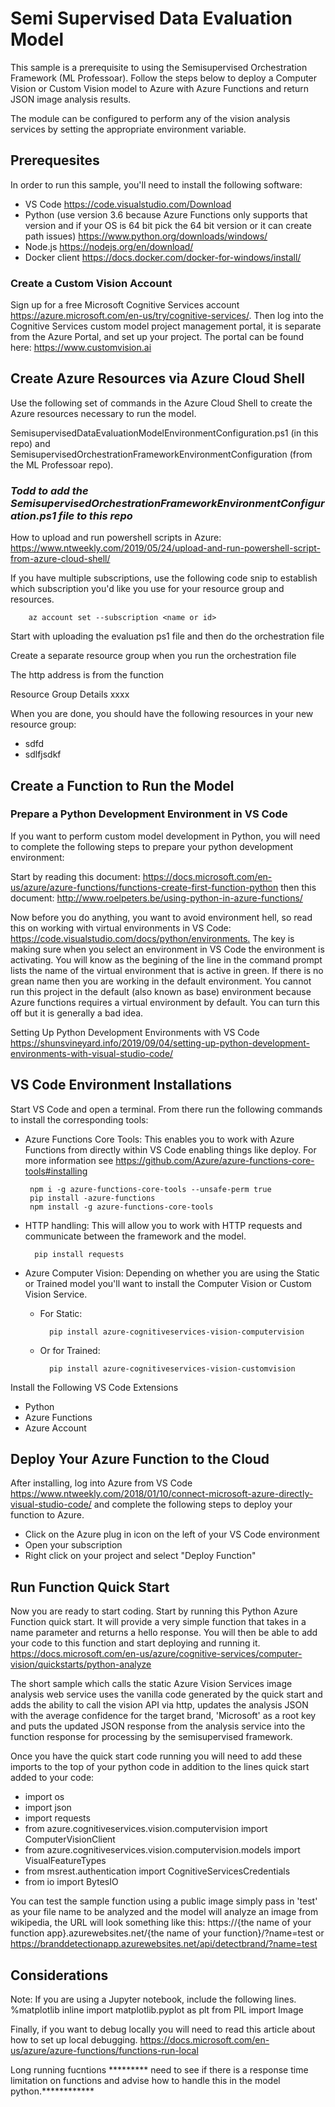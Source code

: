 # Semi Supervised Data Evaluation Model

This sample is a prerequisite to using the Semisupervised Orchestration Framework (ML Professoar). Follow the steps below to deploy a Computer Vision or Custom Vision model to Azure with Azure Functions and return JSON image analysis results.  

The module can be configured to perform any of the vision analysis services by setting the appropriate environment variable. 

## Prerequesites 

In order to run this sample, you'll need to install the following software:
- VS Code <https://code.visualstudio.com/Download>
- Python (use version 3.6 because Azure Functions only supports that version and if your OS is 64 bit pick the 64 bit version or it can create path issues) <https://www.python.org/downloads/windows/>
- Node.js <https://nodejs.org/en/download/>
- Docker client <https://docs.docker.com/docker-for-windows/install/>

### Create a Custom Vision Account

Sign up for a free Microsoft Cognitive Services account <https://azure.microsoft.com/en-us/try/cognitive-services/>. Then log into the Cognitive Services custom model project management portal, it is separate from the Azure Portal, and set up your project.  The portal can be found here: <https://www.customvision.ai>

## Create Azure Resources via Azure Cloud Shell

Use the following set of commands in the Azure Cloud Shell to create the Azure resources necessary to run the model. 

SemisupervisedDataEvaluationModelEnvironmentConfiguration.ps1  (in this repo) and SemisupervisedOrchestrationFrameworkEnvironmentConfiguration (from the ML Professoar repo). 

### *Todd to add the SemisupervisedOrchestrationFrameworkEnvironmentConfiguration.ps1 file to this repo*

How to upload and run powershell scripts in Azure:
<https://www.ntweekly.com/2019/05/24/upload-and-run-powershell-script-from-azure-cloud-shell/>

If you have multiple subscriptions, use the following code snip to establish which subscription you'd like you use for your resource group and resources.

        az account set --subscription <name or id>

Start with uploading the evaluation ps1 file and then do the orchestration file

Create a separate resource group when you run the orchestration file

The http address is from the function

Resource Group Details xxxx

When you are done, you should have the following resources in your new resource group:
- sdfd
- sdlfjsdkf

## Create a Function to Run the Model

### Prepare a Python Development Environment in VS Code
If you want to perform custom model development in Python, you will need to complete the following steps to prepare your python development environment:

Start by reading this document: <https://docs.microsoft.com/en-us/azure/azure-functions/functions-create-first-function-python> then this document: <http://www.roelpeters.be/using-python-in-azure-functions/>

Now before you do anything, you want to avoid environment hell, so read this on working with virtual environments in VS Code: <https://code.visualstudio.com/docs/python/environments.>  The key is making sure when you select an environment in VS Code the environment is activating.  You will know as the begining of the line in the command prompt lists the name of the virtual environment that is active in green.  If there is no grean name then you are working in the default environment.  You cannot run this project in the default (also known as base) environment because Azure functions requires a virtual environment by default.  You can turn this off but it is generally a bad idea.

Setting Up Python Development Environments with VS Code
https://shunsvineyard.info/2019/09/04/setting-up-python-development-environments-with-visual-studio-code/

## VS Code Environment Installations
Start VS Code and open a terminal. From there run the following commands to install the corresponding tools:

-  Azure Functions Core Tools: This enables you to work with Azure Functions from directly within VS Code enabling things like deploy. For more information see <https://github.com/Azure/azure-functions-core-tools#installing>

        npm i -g azure-functions-core-tools --unsafe-perm true  
        pip install -azure-functions
        npm install -g azure-functions-core-tools

- HTTP handling: This will allow you to work with HTTP requests and communicate between the framework and the model.

        pip install requests

- Azure Computer Vision: Depending on whether you are using the Static or Trained model you'll want to install the Computer Vision or Custom Vision Service.
    - For Static:

            pip install azure-cognitiveservices-vision-computervision

    - Or for Trained:
        
            pip install azure-cognitiveservices-vision-customvision 


Install the Following VS Code Extensions

- Python
- Azure Functions
- Azure Account

## Deploy Your Azure Function to the Cloud
After installing, log into Azure from VS Code <https://www.ntweekly.com/2018/01/10/connect-microsoft-azure-directly-visual-studio-code/> and complete the following steps to deploy your function to Azure.

- Click on the Azure plug in icon on the left of your VS Code environment 
- Open your subscription 
- Right click on your project and select "Deploy Function"

## Run Function Quick Start
Now you are ready to start coding.  Start by running this Python Azure Function quick start.  It will provide a very simple function that takes in a name parameter and returns a hello response.  You will then be able to add your code to this function and start deploying and running it.
<https://docs.microsoft.com/en-us/azure/cognitive-services/computer-vision/quickstarts/python-analyze>

The short sample which calls the static Azure Vision Services image analysis web service uses the vanilla
code generated by the quick start and adds the ability to call the vision API via http, updates the analysis JSON with the average confidence for the target brand, 'Microsoft' as a root key and puts the updated JSON response from the analysis service into the function response for processing by the semisupervised framework.

Once you have the quick start code running you will need to add these imports to the top of your python code in addition to the lines quick start added to your code:

- import os
- import json
- import requests
- from azure.cognitiveservices.vision.computervision import ComputerVisionClient
- from azure.cognitiveservices.vision.computervision.models import VisualFeatureTypes
- from msrest.authentication import CognitiveServicesCredentials
- from io import BytesIO

You can test the sample function using a public image simply pass in 'test' as your file name to be analyzed and the model will analyze an image from wikipedia, the URL will look something like this: https://{the name of your function app}.azurewebsites.net/{the name of your function}/?name=test or
<https://branddetectionapp.azurewebsites.net/api/detectbrand/?name=test>

## Considerations

Note: If you are using a Jupyter notebook, include the following lines.
%matplotlib inline
import matplotlib.pyplot as plt
from PIL import Image

Finally, if you want to debug locally you will need to read this article about how to set up local debugging.  <https://docs.microsoft.com/en-us/azure/azure-functions/functions-run-local>

Long running fucntions ********* need to see if there is a response time limitation on functions and advise how to handle this in the model python.************
